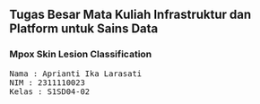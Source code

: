 ## Tugas Besar Mata Kuliah Infrastruktur dan Platform untuk Sains Data
### Mpox Skin Lesion Classification

<pre>
Nama : Aprianti Ika Larasati
NIM : 2311110023
Kelas : S1SD04-02
</pre>